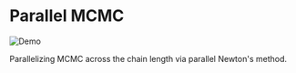# Parallel MCMC
![Demo](https://github.com/user-attachments/assets/a25be43c-ec56-4ffa-a1e5-28d4b5c2fcdd)

Parallelizing MCMC across the chain length via parallel Newton's method.
